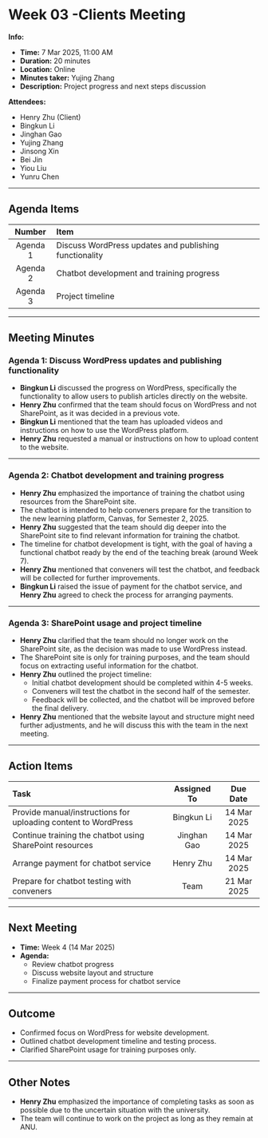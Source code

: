 #  Week 03 -Clients Meeting 
**Info:**  
- **Time:** 7 Mar 2025, 11:00 AM
- **Duration:** 20 minutes  
- **Location:** Online  
- **Minutes taker:** Yujing Zhang
- **Description:** Project progress and next steps discussion  

**Attendees:**  
- Henry Zhu (Client)  
- Bingkun Li  
- Jinghan Gao  
- Yujing Zhang  
- Jinsong Xin
- Bei Jin
- Yiou Liu
- Yunru Chen

---

## Agenda Items  
| Number | Item |  
|:------:|:-----|  
| Agenda 1 | Discuss WordPress updates and publishing functionality |  
| Agenda 2 | Chatbot development and training progress |  
| Agenda 3 | Project timeline |  

---

## Meeting Minutes  

### Agenda 1: Discuss WordPress updates and publishing functionality  
- **Bingkun Li** discussed the progress on WordPress, specifically the functionality to allow users to publish articles directly on the website.  
- **Henry Zhu** confirmed that the team should focus on WordPress and not SharePoint, as it was decided in a previous vote.  
- **Bingkun Li** mentioned that the team has uploaded videos and instructions on how to use the WordPress platform.  
- **Henry Zhu** requested a manual or instructions on how to upload content to the website.  

---

### Agenda 2: Chatbot development and training progress  
- **Henry Zhu** emphasized the importance of training the chatbot using resources from the SharePoint site.  
- The chatbot is intended to help conveners prepare for the transition to the new learning platform, Canvas, for Semester 2, 2025.  
- **Henry Zhu** suggested that the team should dig deeper into the SharePoint site to find relevant information for training the chatbot.  
- The timeline for chatbot development is tight, with the goal of having a functional chatbot ready by the end of the teaching break (around Week 7).  
- **Henry Zhu** mentioned that conveners will test the chatbot, and feedback will be collected for further improvements.  
- **Bingkun Li** raised the issue of payment for the chatbot service, and **Henry Zhu** agreed to check the process for arranging payments.  

---

### Agenda 3: SharePoint usage and project timeline  
- **Henry Zhu** clarified that the team should no longer work on the SharePoint site, as the decision was made to use WordPress instead.  
- The SharePoint site is only for training purposes, and the team should focus on extracting useful information for the chatbot.  
- **Henry Zhu** outlined the project timeline:  
  - Initial chatbot development should be completed within 4-5 weeks.  
  - Conveners will test the chatbot in the second half of the semester.  
  - Feedback will be collected, and the chatbot will be improved before the final delivery.  
- **Henry Zhu** mentioned that the website layout and structure might need further adjustments, and he will discuss this with the team in the next meeting.  

---

## Action Items  
| Task | Assigned To | Due Date |  
|:-----|:-----------:|:--------:|  
| Provide manual/instructions for uploading content to WordPress | Bingkun Li | 14 Mar 2025 |  
| Continue training the chatbot using SharePoint resources | Jinghan Gao | 14 Mar 2025 |  
| Arrange payment for chatbot service | Henry Zhu | 14 Mar 2025 |  
| Prepare for chatbot testing with conveners | Team | 21 Mar 2025 |  

---

## Next Meeting  
- **Time:** Week 4 (14 Mar 2025)  
- **Agenda:**  
  - Review chatbot progress  
  - Discuss website layout and structure  
  - Finalize payment process for chatbot service  

---

## Outcome  
- Confirmed focus on WordPress for website development.  
- Outlined chatbot development timeline and testing process.  
- Clarified SharePoint usage for training purposes only.  

---

## Other Notes  
- **Henry Zhu** emphasized the importance of completing tasks as soon as possible due to the uncertain situation with the university.  
- The team will continue to work on the project as long as they remain at ANU.  